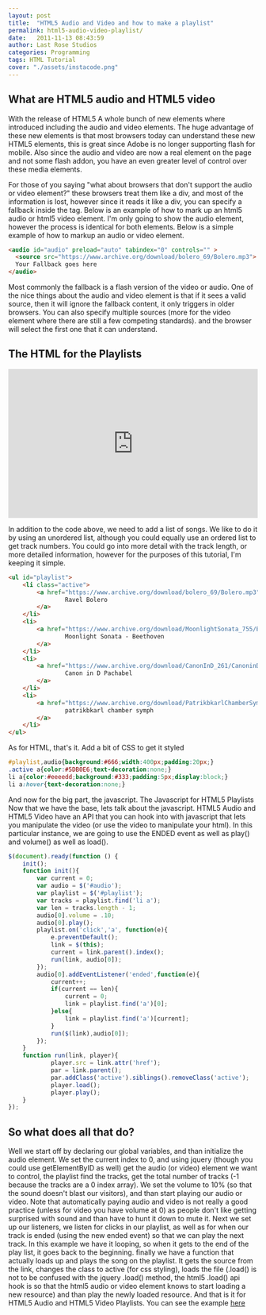 ```yaml
---
layout: post
title:  "HTML5 Audio and Video and how to make a playlist"
permalink: html5-audio-video-playlist/
date:   2011-11-13 08:43:59
author: Last Rose Studios
categories: Programming
tags: HTML Tutorial
cover: "./assets/instacode.png"
---
```


## What are HTML5 audio and HTML5 video

With the release of HTML5 A whole bunch of new elements where introduced including the audio and video elements. The huge advantage of these new elements is that most browsers today can understand these new HTML5 elements, this is great since Adobe is no longer supporting flash for mobile. Also since the audio and video are now a real element on the page and not some flash addon, you have an even greater level of control over these media elements.

For those of you saying "what about browsers that don't support the audio or video element?" these browsers treat them like a div, and most of the information is lost, however since it reads it like a div, you can specify a fallback inside the tag. Below is an example of how to mark up an html5 audio or html5 video element. I'm only going to show the audio element, however the process is identical for both elements. Below is a simple example of how to markup an audio or video element.

```html
<audio id="audio" preload="auto" tabindex="0" controls="" >
  <source src="https://www.archive.org/download/bolero_69/Bolero.mp3">
  Your Fallback goes here
</audio>
```

Most commonly the fallback is a flash version of the video or audio. One of the nice things about the audio and video element is that if it sees a valid source, then it will ignore the fallback content, it only triggers in older browsers. You can also specify multiple sources (more for the video element where there are still a few competing standards). and the browser will select the first one that it can understand.

## The HTML for the Playlists

<iframe src="https://jsfiddle.net/lastrose/vkMqR/embedded/result" height="300" width="100%" frameborder="0" async allowfullscreen="allowfullscreen"></iframe>

In addition to the code above, we need to add a list of songs. We like to do it by using an unordered list, although you could equally use an ordered list to get track numbers. You could go into more detail with the track length, or more detailed information, however for the purposes of this tutorial, I'm keeping it simple.

```html
<ul id="playlist">
	<li class="active">
		<a href="https://www.archive.org/download/bolero_69/Bolero.mp3">
				Ravel Bolero
		</a>
	</li>
	<li>
		<a href="https://www.archive.org/download/MoonlightSonata_755/Beethoven-MoonlightSonata.mp3">
				Moonlight Sonata - Beethoven
		</a>
	</li>
	<li>
		<a href="https://www.archive.org/download/CanonInD_261/CanoninD.mp3">
				Canon in D Pachabel
		</a>
	</li>
	<li>
		<a href="https://www.archive.org/download/PatrikbkarlChamberSymph/PatrikbkarlChamberSymph_vbr_mp3.zip">
				patrikbkarl chamber symph
		</a>
	</li>
</ul>
```

As for HTML, that's it. Add a bit of CSS to get it styled

```css
#playlist,audio{background:#666;width:400px;padding:20px;}
.active a{color:#5DB0E6;text-decoration:none;}
li a{color:#eeeedd;background:#333;padding:5px;display:block;}
li a:hover{text-decoration:none;}
```

And now for the big part, the javascript. The Javascript for HTML5 Playlists Now that we have the base, lets talk about the javascript. HTML5 Audio and HTML5 Video have an API that you can hook into with javascript that lets you manipulate the video (or use the video to manipulate your html). In this particular instance, we are going to use the ENDED event as well as play() and volume() as well as load().

```javascript
$(document).ready(function () {
	init();
	function init(){
		var current = 0;
		var audio = $('#audio');
		var playlist = $('#playlist');
		var tracks = playlist.find('li a');
		var len = tracks.length - 1;
		audio[0].volume = .10;
		audio[0].play();
		playlist.on('click','a', function(e){
			e.preventDefault();
			link = $(this);
			current = link.parent().index();
			run(link, audio[0]);
		});
		audio[0].addEventListener('ended',function(e){
			current++;
			if(current == len){
				current = 0;
				link = playlist.find('a')[0];
			}else{
				link = playlist.find('a')[current];    
			}
			run($(link),audio[0]);
		});
	}
	function run(link, player){
			player.src = link.attr('href');
			par = link.parent();
			par.addClass('active').siblings().removeClass('active');
			player.load();
			player.play();
	}
});
```

## So what does all that do?

Well we start off by declaring our global variables, and than initialize the audio element. We set the current index to 0, and using jquery (though you could use getElementByID as well) get the audio (or video) element we want to control, the playlist find the tracks, get the total number of tracks (-1 because the tracks are a 0 index array). We set the volume to 10% (so that the sound doesn't blast our visitors), and than start playing our audio or video. Note that automatically paying audio and video is not really a good practice (unless for video you have volume at 0) as people don't like getting surprised with sound and than have to hunt it down to mute it. Next we set up our listeners, we listen for clicks in our playlist, as well as for when our track is ended (using the new ended event) so that we can play the next track. In this example we have it looping, so when it gets to the end of the play list, it goes back to the beginning. finally we have a function that actually loads up and plays the song on the playlist. It gets the source from the link, changes the class to active (for css styling), loads the file (.load() is not to be confused with the jquery .load() method, the html5 .load() api hook is so that the html5 audio or video element knows to start loading a new resource) and than play the newly loaded resource. And that is it for HTML5 Audio and HTML5 Video Playlists. You can see the example [here](https://jsfiddle.net/lastrose/vkMqR/)
